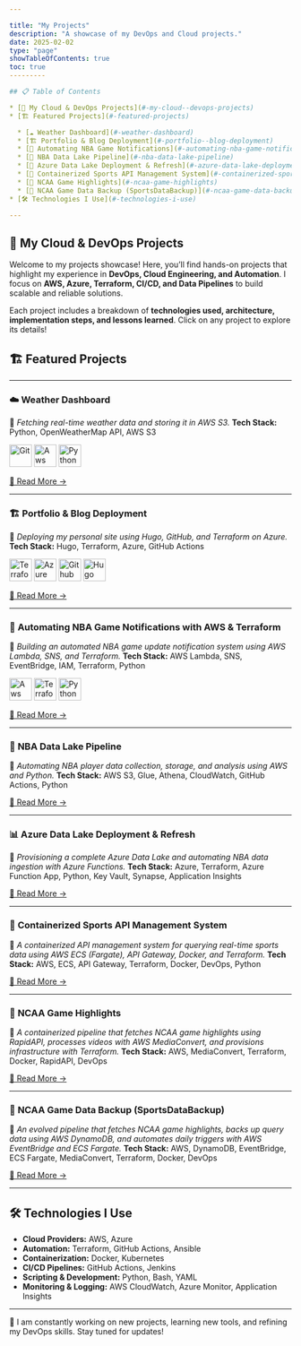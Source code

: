 ```yaml
---

title: "My Projects"
description: "A showcase of my DevOps and Cloud projects."
date: 2025-02-02
type: "page"
showTableOfContents: true
toc: true
---------

## 📋 Table of Contents

* [🚀 My Cloud & DevOps Projects](#-my-cloud--devops-projects)
* [🏗️ Featured Projects](#-featured-projects)

  * [☁️ Weather Dashboard](#-weather-dashboard)
  * [🏗️ Portfolio & Blog Deployment](#-portfolio--blog-deployment)
  * [🏀 Automating NBA Game Notifications](#-automating-nba-game-notifications-with-aws--terraform)
  * [🏀 NBA Data Lake Pipeline](#-nba-data-lake-pipeline)
  * [🏀 Azure Data Lake Deployment & Refresh](#-azure-data-lake-deployment--refresh)
  * [🏀 Containerized Sports API Management System](#-containerized-sports-api-management-system)
  * [🏀 NCAA Game Highlights](#-ncaa-game-highlights)
  * [🏀 NCAA Game Data Backup (SportsDataBackup)](#-ncaa-game-data-backup-sportsdatabackup)
* [🛠️ Technologies I Use](#-technologies-i-use)

---
```


## 🚀 My Cloud & DevOps Projects

Welcome to my projects showcase! Here, you’ll find hands-on projects that highlight my experience in **DevOps, Cloud Engineering, and Automation**. I focus on **AWS, Azure, Terraform, CI/CD, and Data Pipelines** to build scalable and reliable solutions.

Each project includes a breakdown of **technologies used, architecture, implementation steps, and lessons learned**. Click on any project to explore its details!

## 🏗️ Featured Projects

---

### ☁️ **Weather Dashboard**

📌 *Fetching real-time weather data and storing it in AWS S3.*
**Tech Stack:** Python, OpenWeatherMap API, AWS S3

<img src="/images/Git.svg" alt="Git" width="40" />

<img src="/images/aws.svg" alt="Aws" width="40" /> 

<img src="/images/python.svg" alt="Python" width="40" />


[🔗 Read More →](/projects/weather-dashboard/)

---

### 🏗️ **Portfolio & Blog Deployment**

📌 *Deploying my personal site using Hugo, GitHub, and Terraform on Azure.*
**Tech Stack:** Hugo, Terraform, Azure, GitHub Actions

<img src="/images/terraform.svg" alt="Terraform" width="40" /> 

<img src="/images/azure.svg" alt="Azure" width="40" /> 

<img src="/images/GitHub Actions.svg" alt="Github Action" width="40" />

<img src="/images/hugo.svg" alt="Hugo" width="40" /> 


[🔗 Read More →](/projects/portfolio-deployment/)

---

### 🏀 **Automating NBA Game Notifications with AWS & Terraform**

📌 *Building an automated NBA game update notification system using AWS Lambda, SNS, and Terraform.*
**Tech Stack:** AWS Lambda, SNS, EventBridge, IAM, Terraform, Python

<img src="/images/aws.svg" alt="Aws" width="40" />

<img src="/images/terraform.svg" alt="Terraform" width="40" />

<img src="/images/python.svg" alt="Python" width="40" />


[🔗 Read More →](/projects/nba_game_notification/)

---

### 🏀 **NBA Data Lake Pipeline**

📌 *Automating NBA player data collection, storage, and analysis using AWS and Python.*
**Tech Stack:** AWS S3, Glue, Athena, CloudWatch, GitHub Actions, Python

[🔗 Read More →](/projects/nba-data-lake/)

---

### 📊  **Azure Data Lake Deployment & Refresh**

📌 *Provisioning a complete Azure Data Lake and automating NBA data ingestion with Azure Functions.*
**Tech Stack:** Azure, Terraform, Azure Function App, Python, Key Vault, Synapse, Application Insights

[🔗 Read More →](/projects/azure-data-lake-refresh/)

---

### 🏀 **Containerized Sports API Management System**

📌 *A containerized API management system for querying real-time sports data using AWS ECS (Fargate), API Gateway, Docker, and Terraform.*
**Tech Stack:** AWS, ECS, API Gateway, Terraform, Docker, DevOps, Python

[🔗 Read More →](/projects/containerized-sports-api/)

---

### 🏀 **NCAA Game Highlights**

📌 *A containerized pipeline that fetches NCAA game highlights using RapidAPI, processes videos with AWS MediaConvert, and provisions infrastructure with Terraform.*
**Tech Stack:** AWS, MediaConvert, Terraform, Docker, RapidAPI, DevOps

[🔗 Read More →](/projects/ncaa-game-highlights/)

---

### 🏀 **NCAA Game Data Backup (SportsDataBackup)**

📌 *An evolved pipeline that fetches NCAA game highlights, backs up query data using AWS DynamoDB, and automates daily triggers with AWS EventBridge and ECS Fargate.*
**Tech Stack:** AWS, DynamoDB, EventBridge, ECS Fargate, MediaConvert, Terraform, Docker, DevOps

[🔗 Read More →](/projects/ncaa-game-data-backup/)

---

## 🛠️ **Technologies I Use**

* **Cloud Providers:** AWS, Azure
* **Automation:** Terraform, GitHub Actions, Ansible
* **Containerization:** Docker, Kubernetes
* **CI/CD Pipelines:** GitHub Actions, Jenkins
* **Scripting & Development:** Python, Bash, YAML
* **Monitoring & Logging:** AWS CloudWatch, Azure Monitor, Application Insights

---

🚀 I am constantly working on new projects, learning new tools, and refining my DevOps skills. Stay tuned for updates!
